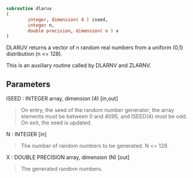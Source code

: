 ```fortran
subroutine dlaruv
(
        integer, dimension( 4 ) iseed,
        integer n,
        double precision, dimension( n ) x
)
```

DLARUV returns a vector of n random real numbers from a uniform (0,1)
distribution (n <= 128).

This is an auxiliary routine called by DLARNV and ZLARNV.

## Parameters
ISEED : INTEGER array, dimension (4) [in,out]
> On entry, the seed of the random number generator; the array
> elements must be between 0 and 4095, and ISEED(4) must be
> odd.
> On exit, the seed is updated.

N : INTEGER [in]
> The number of random numbers to be generated. N <= 128.

X : DOUBLE PRECISION array, dimension (N) [out]
> The generated random numbers.

